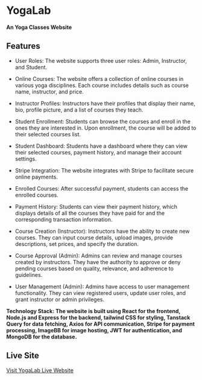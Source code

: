 # YogaLab

**An Yoga Classes Website**

## Features
* User Roles: The website supports three user roles: Admin, Instructor, and Student.

* Online Courses: The website offers a collection of online courses in various yoga disciplines. Each course includes details such as course name, instructor, and price.

* Instructor Profiles: Instructors have their profiles that display their name, bio, profile picture, and a list of courses they teach.

* Student Enrollment: Students can browse the courses and enroll in the ones they are interested in. Upon enrollment, the course will be added to their selected courses list.

* Student Dashboard: Students have a dashboard where they can view their selected courses, payment history, and manage their account settings.

* Stripe Integration: The website integrates with Stripe to facilitate secure online payments. 

* Enrolled Courses: After successful payment, students can access the enrolled courses.

* Payment History: Students can view their payment history, which displays details of all the courses they have paid for and the corresponding transaction information.

* Course Creation (Instructor): Instructors have the ability to create new courses. They can input course details, upload images, provide descriptions, set prices, and specify the duration.

* Course Approval (Admin): Admins can review and manage courses created by instructors. They have the authority to approve or deny pending courses based on quality, relevance, and adherence to guidelines.

* User Management (Admin): Admins have access to user management functionality. They can view registered users, update user roles, and grant instructor or admin privileges.

**Technology Stack: The website is built using React for the frontend, Node.js and Express for the backend, tailwind CSS for styling, Tanstack Query for data fetching, Axios for API communication, Stripe for payment processing, ImageBB for image hosting, JWT for authentication, and MongoDB for the database.**

## Live Site
[Visit YogaLab Live Website]()